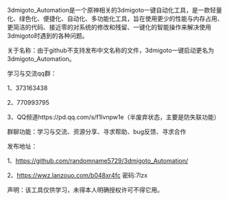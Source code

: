 3dmigoto_Automation是一个原神相关的3dmigoto一键自动化工具，是一款轻量化、绿色化、便捷化、自动化、多功能化工具，旨在使用更少的性能与内存占用、更简洁的代码、接近零的对系统的修改和残留、一键化的智能操作来解决使用3dmigoto时遇到的各种问题。

关于名称：由于github不支持发布中文名称的文件，3dmigoto一键启动更名为3dmigoto_Automation。

学习与交流qq群：

1、373163438

2、770993795

3、QQ频道https://pd.qq.com/s/f1lvnpw1e（半废弃状态，主要是防失联功能）

群聊功能：学习与交流、资源分享、寻求帮助、bug反馈、寻求合作

发布地址：

1、https://github.com/randomname5729/3dmigoto_Automation/

2、https://wwz.lanzouo.com/b048xr4fc 密码:7lzx

声明：该工具仅供学习，未得本人明确授权许可不得它用。
